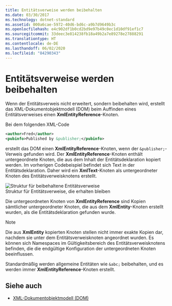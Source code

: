 ```yaml
---
title: Entitätsverweise werden beibehalten
ms.date: 03/30/2017
ms.technology: dotnet-standard
ms.assetid: 000a6cae-5972-40d6-bd6c-a9b7d9649b3c
ms.openlocfilehash: e4c902df1b0cd2bd9e97b49c0ec1d10df91ef1c7
ms.sourcegitcommit: 33deec3e814238fb18a49b2a7e89278e27888291
ms.translationtype: HT
ms.contentlocale: de-DE
ms.lasthandoff: 06/02/2020
ms.locfileid: "84290343"
---
```

# <a name="entity-references-are-preserved"></a>Entitätsverweise werden beibehalten
Wenn der Entitätsverweis nicht erweitert, sondern beibehalten wird, erstellt das XML-Dokumentobjektmodell (DOM) beim Auffinden eines Entitätsverweises einen **XmlEntityReference**-Knoten.  
  
 Bei dem folgenden XML-Code  
  
```xml  
<author>Fred</author>  
<pubinfo>Published by &publisher;</pubinfo>  
```  
  
 erstellt das DOM einen **XmlEntityReference**-Knoten, wenn der `&publisher;`-Verweis gefunden wird. Der **XmlEntityReference**-Knoten enthält untergeordnete Knoten, die aus dem Inhalt der Entitätsdeklaration kopiert werden. Im vorherigen Codebeispiel befindet sich Text in der Entitätsdeklaration. Daher wird ein **XmlText**-Knoten als untergeordneter Knoten des Entitätsverweisknotens erstellt.  
  
 ![Struktur für beibehaltene Entitätsverweise](media/xmlentityref-notexpanded-nodes.gif "xmlentityref_notexpanded_nodes")  
Struktur für Entitätsverweise, die erhalten bleiben  
  
 Die untergeordneten Knoten von **XmlEntityReference** sind Kopien sämtlicher untergeordneter Knoten, die aus dem **XmlEntity**-Knoten erstellt wurden, als die Entitätsdeklaration gefunden wurde.  
  
> [!NOTE]
> Die aus **XmlEntity** kopierten Knoten stellen nicht immer exakte Kopien dar, nachdem sie unter dem Entitätsverweisknoten angeordnet wurden. Es können sich Namespaces im Gültigkeitsbereich des Entitätsverweisknotens befinden, die die endgültige Konfiguration der untergeordneten Knoten beeinflussen.  
  
 Standardmäßig werden allgemeine Entitäten wie `&abc;` beibehalten, und es werden immer **XmlEntityReference**-Knoten erstellt.  
  
## <a name="see-also"></a>Siehe auch

- [XML-Dokumentobjektmodell (DOM)](xml-document-object-model-dom.md)
